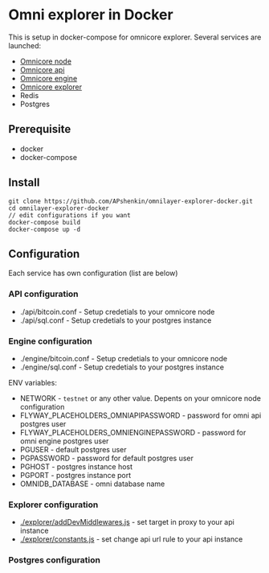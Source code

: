 # Omni explorer in Docker

  This is setup in docker-compose for omnicore  explorer. Several services are launched:
  * [Omnicore node](https://github.com/OmniLayer/omnicore)
  * [Omnicore api](https://github.com/OmniLayer/omniapi)
  * [Omnicore engine](https://github.com/OmniLayer/omniEngine)
  * [Omnicore explorer](https://github.com/OmniLayer/omniexplorer)
  * Redis
  * Postgres

## Prerequisite
 * docker 
 * docker-compose
 
 
## Install


```
git clone https://github.com/APshenkin/omnilayer-explorer-docker.git
cd omnilayer-explorer-docker
// edit configurations if you want
docker-compose build
docker-compose up -d
```

## Configuration
  Each service has own configuration (list are below)

### API configuration

 - ./api/bitcoin.conf - Setup credetials to your omnicore node
 - ./api/sql.conf - Setup credetials to your postgres instance


### Engine configuration

 - ./engine/bitcoin.conf - Setup credetials to your omnicore node
 - ./engine/sql.conf - Setup credetials to your postgres instance

ENV variables:
 - NETWORK - `testnet` or any other value. Depents on your omnicore node configuration
 - FLYWAY_PLACEHOLDERS_OMNIAPIPASSWORD - password for omni api postgres user
 - FLYWAY_PLACEHOLDERS_OMNIENGINEPASSWORD - password for omni engine postgres user
 - PGUSER - default postgres user
 - PGPASSWORD - password for default postgres user
 - PGHOST - postgres instance host
 - PGPORT - postgres instance port
 - OMNIDB_DATABASE - omni database name


### Explorer configuration
 - [./explorer/addDevMiddlewares.js](https://github.com/APshenkin/omnilayer-explorer-docker/blob/master/explorer/addDevMiddlewares.js#L36) - set target in proxy to your api instance 
 - [./explorer/constants.js](https://github.com/APshenkin/omnilayer-explorer-docker/blob/master/explorer/constants.js#L20)  - set change api url rule to your api instance

### Postgres configuration


